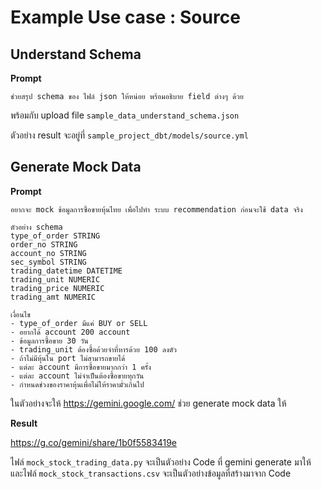 # Example Use case  : Source

## Understand Schema

**Prompt**
```
ช่วยสรุป schema ของ ไฟล์ json ให้หน่อย พร้อมอธิบาย field ต่างๆ ด้วย
```
พร้อมกับ upload file `sample_data_understand_schema.json`

ตัวอย่าง result จะอยู่ที่ `sample_project_dbt/models/source.yml`

## Generate Mock Data
**Prompt**
```
อยากจะ mock ข้อมูลการซื้อขายหุ้นไทย เพื่อไปทำ ระบบ recommendation ก่อนจะใช้ data จริง

ตัวอย่าง schema
type_of_order STRING
order_no STRING
account_no STRING
sec_symbol STRING
trading_datetime DATETIME
trading_unit NUMERIC
trading_price NUMERIC
trading_amt NUMERIC

เงื่อนไข
- type_of_order มีแค่ BUY or SELL
- อยากได้ account 200 account
- ข้อมูลการซื้อขาย 30 วัน
- trading_unit ต้องซื้อด้วยจำที่หารด้วย 100 ลงตัว
- ถ้าไม่มีหุ้นใน port ไม่สามารถขายได้
- แต่ละ account มีการซื้อขายมากกว่า 1 ครั้ง
- แต่ละ account ไม่จำเป็นต้องซื้อขายทุกวัน
- กำหนดช่วงของราคาหุ้นเพื่อไม่ให้ราคามั่วเกินไป
```

ในตัวอย่างจะให้ https://gemini.google.com/ ช่วย generate mock data ให้

**Result**

https://g.co/gemini/share/1b0f5583419e

ไฟล์ `mock_stock_trading_data.py` จะเป็นตัวอย่าง Code ที่ gemini generate มาให้
และไฟล์ `mock_stock_transactions.csv` จะเป็นตัวอย่างข้อมูลที่สร้างมาจาก Code

